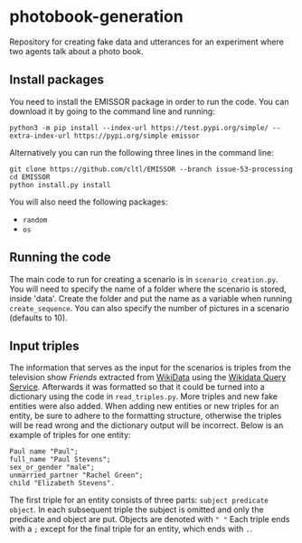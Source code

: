 # photobook-generation
Repository for creating fake data and utterances for an experiment where two agents talk about a photo book.

## Install packages

You need to install the EMISSOR package in order to run the code. You can download it by going to the command line and running:

    python3 -m pip install --index-url https://test.pypi.org/simple/ --extra-index-url https://pypi.org/simple emissor

Alternatively you can run the following three lines in the command line:

    git clone https://github.com/cltl/EMISSOR --branch issue-53-processing
    cd EMISSOR
    python install.py install

You will also need the following packages:
* `random`
* `os`

## Running the code
The main code to run for creating a scenario is in `scenario_creation.py`. 
You will need to specify the name of a folder where the scenario is stored, 
inside 'data'. Create the folder and put the name as a variable when running 
`create_sequence`. You can also specify the number of pictures in a scenario (defaults to 10).

## Input triples
The information that serves as the input for the scenarios is triples from the television show *Friends* extracted from [WikiData](https://www.wikidata.org/) using the [Wikidata Query Service](https://query.wikidata.org/). Afterwards it was formatted so that it could be turned into a dictionary using the code in `read_triples.py`. More triples and new fake entities were also added. When adding new entities or new triples for an entity, be sure to adhere to the formatting structure, otherwise the triples will be read wrong and the dictionary output will be incorrect. 
Below is an example of triples for one entity:

    Paul name "Paul";
    full_name "Paul Stevens";
    sex_or_gender "male";
    unmarried_partner "Rachel Green";
    child "Elizabeth Stevens".

The first triple for an entity consists of three parts: `subject predicate object`.
In each subsequent triple the subject is omitted and only the predicate and object are put.
Objects are denoted with `" "` Each triple ends with a `;` except for the final triple 
for an entity, which ends with `.`. 